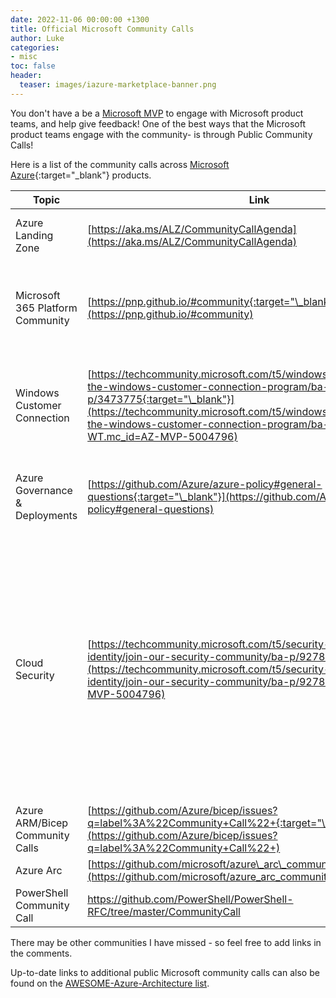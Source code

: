 ```yaml
---
date: 2022-11-06 00:00:00 +1300
title: Official Microsoft Community Calls
author: Luke
categories:
- misc
toc: false
header:
  teaser: images/iazure-marketplace-banner.png
---
```

You don't have a be a [Microsoft MVP](https://mvp.microsoft.com/?WT.mc_id=AZ-MVP-5004796 "Microsoft MVP") to engage with Microsoft product teams, and help give feedback! One of the best ways that the Microsoft product teams engage with the community- is through Public Community Calls!

Here is a list of the community calls across [Microsoft Azure](https://azure.microsoft.com/en-us/?WT.mc_id=AZ-MVP-5004796 "Microsoft Azure"){:target="_blank"} products.

| Topic                            | Link                                                                                                                                                                                                                                                                                    | Notes                                                                                                                                                                                                                              |
| -------------------------------- | --------------------------------------------------------------------------------------------------------------------------------------------------------------------------------------------------------------------------------------------------------------------------------------- | ---------------------------------------------------------------------------------------------------------------------------------------------------------------------------------------------------------------------------------- |
| Azure Landing Zone               | [https://aka.ms/ALZ/CommunityCallAgenda](https://aka.ms/ALZ/CommunityCallAgenda)                                                                                                                                                                                                        | Azure Landing Zones news roundup and updates                                                                                                                                                                                       |
| Microsoft 365 Platform Community | [https://pnp.github.io/#community{:target="\_blank"}](https://pnp.github.io/#community)                                                                                                                                                                                                 | Not specifically Azure related, but related more to the M365/Modern workspace.                                                                                                                                                     |
| Windows Customer Connection      | [https://techcommunity.microsoft.com/t5/windows-it-pro-blog/join-the-windows-customer-connection-program/ba-p/3473775{:target="\_blank"}](https://techcommunity.microsoft.com/t5/windows-it-pro-blog/join-the-windows-customer-connection-program/ba-p/3473775?WT.mc_id=AZ-MVP-5004796) | Not specifically Azure related, but related more to the Windows OS (Operating System)                                                                                                                                              |
| Azure Governance & Deployments   | [https://github.com/Azure/azure-policy#general-questions{:target="\_blank"}](https://github.com/Azure/azure-policy#general-questions)                                                                                                                                                   | Same as the ARM/Bicep community call. Also features Azure Policy.                                                                                                                                                                  |
| Cloud Security                   | [https://techcommunity.microsoft.com/t5/security-compliance-and-identity/join-our-security-community/ba-p/927888{:target="\_blank"}](https://techcommunity.microsoft.com/t5/security-compliance-and-identity/join-our-security-community/ba-p/927888?WT.mc_id=AZ-MVP-5004796)           | This is a 'Private' community. Meaning that feedback for Cloud security products (Defender, Sentinel etc) is under NDA (Non-Disclosure Agreement). A great community to get early feedback and testing, to help the products grow. |
| Azure ARM/Bicep Community Calls  | [https://github.com/Azure/bicep/issues?q=label%3A%22Community+Call%22+{:target="\_blank"}](https://github.com/Azure/bicep/issues?q=label%3A%22Community+Call%22+)                                                                                                                       |                                                                                                                                                                                                                                    |
| Azure Arc                        | [https://github.com/microsoft/azure\_arc\_community{:target="\_blank"}](https://github.com/microsoft/azure_arc_community)                                                                                                                                                               |                                                                                                                                                                                                                                    |
| PowerShell Community Call        | https://github.com/PowerShell/PowerShell-RFC/tree/master/CommunityCall                                                                                                                                                                                                                  |                                                                                                                                       |

There may be other communities I have missed - so feel free to add links in the comments.

Up-to-date links to additional public Microsoft community calls can also be found on the [AWESOME-Azure-Architecture list](https://aka.ms/AwesomeAzureArchitecture "AWESOME-Azure-Architecture").

